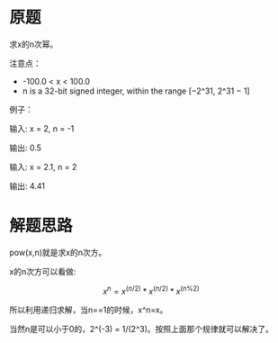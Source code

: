 # 原题
求x的n次幂。

注意点：

  - -100.0 < x < 100.0
  - n is a 32-bit signed integer, within the range [−2^31, 2^31 − 1]

例子：

输入: x = 2, n = -1

输出: 0.5

输入: x = 2.1, n = 2

输出: 4.41

# 解题思路
pow(x,n)就是求x的n次方。

x的n次方可以看做:

$$ x^n = x^{(n/2)} * x^{(n/2)} * x^{(n \% 2)} $$

所以利用递归求解，当n==1的时候，x^n=x。

当然n是可以小于0的，2^(-3) = 1/(2^3)。按照上面那个规律就可以解决了。
